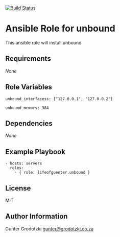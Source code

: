 [![Build Status](https://travis-ci.org/lifeofguenter/ansible-role-unbound.svg?branch=master)](https://travis-ci.org/lifeofguenter/ansible-role-unbound)

# Ansible Role for unbound

This ansible role will install unbound

## Requirements

_None_

## Role Variables

```
unbound_interfacess: ["127.0.0.1", "127.0.0.2"]
```

```
unbound_memory: 384
```

## Dependencies

_None_

## Example Playbook

```
- hosts: servers
  roles:
    - { role: lifeofguenter.unbound }
```

## License

MIT

## Author Information

Gunter Grodotzki <gunter@grodotzki.co.za>

